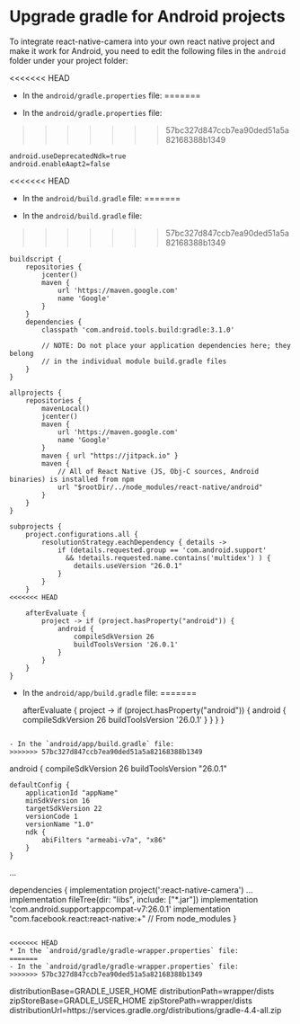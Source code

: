 # Upgrade gradle for Android projects

To integrate react-native-camera into your own react native project and make it work for Android, you need to edit the following files in the `android` folder under your project folder:

<<<<<<< HEAD
* In the `android/gradle.properties` file: 
=======
- In the `android/gradle.properties` file:
>>>>>>> 57bc327d847ccb7ea90ded51a5a82168388b1349

```
android.useDeprecatedNdk=true
android.enableAapt2=false
```

<<<<<<< HEAD

* In the `android/build.gradle` file:
=======
- In the `android/build.gradle` file:
>>>>>>> 57bc327d847ccb7ea90ded51a5a82168388b1349

```
buildscript {
    repositories {
        jcenter()
        maven {
            url 'https://maven.google.com'
            name 'Google'
        }
    }
    dependencies {
        classpath 'com.android.tools.build:gradle:3.1.0'

        // NOTE: Do not place your application dependencies here; they belong
        // in the individual module build.gradle files
    }
}

allprojects {
    repositories {
        mavenLocal()
        jcenter()
        maven {
            url 'https://maven.google.com'
            name 'Google'
        }
        maven { url "https://jitpack.io" }
        maven {
            // All of React Native (JS, Obj-C sources, Android binaries) is installed from npm
            url "$rootDir/../node_modules/react-native/android"
        }
    }
}

subprojects {
    project.configurations.all {
        resolutionStrategy.eachDependency { details ->
            if (details.requested.group == 'com.android.support'
              && !details.requested.name.contains('multidex') ) {
                details.useVersion "26.0.1"
            }
        }
    }
<<<<<<< HEAD
    
    afterEvaluate { 
        project -> if (project.hasProperty("android")) { 
            android { 
                compileSdkVersion 26 
                buildToolsVersion '26.0.1' 
            } 
        } 
    } 
}
```

* In the `android/app/build.gradle` file:
=======

    afterEvaluate {
        project -> if (project.hasProperty("android")) {
            android {
                compileSdkVersion 26
                buildToolsVersion '26.0.1'
            }
        }
    }
}
```

- In the `android/app/build.gradle` file:
>>>>>>> 57bc327d847ccb7ea90ded51a5a82168388b1349

```
android {
    compileSdkVersion 26
    buildToolsVersion "26.0.1"

    defaultConfig {
        applicationId "appName"
        minSdkVersion 16
        targetSdkVersion 22
        versionCode 1
        versionName "1.0"
        ndk {
            abiFilters "armeabi-v7a", "x86"
        }
    }

...

dependencies {
    implementation project(':react-native-camera')
    ...
    implementation fileTree(dir: "libs", include: ["*.jar"])
    implementation 'com.android.support:appcompat-v7:26.0.1'
    implementation "com.facebook.react:react-native:+"  // From node_modules
}
```

<<<<<<< HEAD
* In the `android/gradle/gradle-wrapper.properties` file:
=======
- In the `android/gradle/gradle-wrapper.properties` file:
>>>>>>> 57bc327d847ccb7ea90ded51a5a82168388b1349

```
distributionBase=GRADLE_USER_HOME
distributionPath=wrapper/dists
zipStoreBase=GRADLE_USER_HOME
zipStorePath=wrapper/dists
distributionUrl=https\://services.gradle.org/distributions/gradle-4.4-all.zip
```
